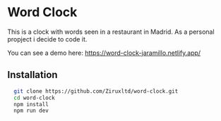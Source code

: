 
# Word Clock

This is a clock with words seen in a restaurant in Madrid. As a personal propject i decide to code it.

You can see a demo here: https://word-clock-jaramillo.netlify.app/




## Installation

```bash
  git clone https://github.com/Ziruxltd/word-clock.git
  cd word-clock
  npm install
  npm run dev
```
    
